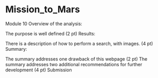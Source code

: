 # Mission_to_Mars
Module 10
Overview of the analysis:

The purpose is well defined (2 pt)
Results:

There is a description of how to perform a search, with images. (4 pt)
Summary:

The summary addresses one drawback of this webpage (2 pt)
The summary addresses two additional recommendations for further development (4 pt)
Submission
